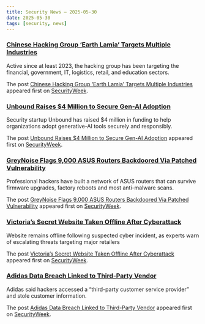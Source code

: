 ```yaml
---
title: Security News – 2025-05-30
date: 2025-05-30
tags: [security, news]
---
```


### [Chinese Hacking Group ‘Earth Lamia’ Targets Multiple Industries](https://www.securityweek.com/chinese-hacking-group-earth-lamia-targets-multiple-industries/)

<p>Active since at least 2023, the hacking group has been targeting the financial, government, IT, logistics, retail, and education sectors.</p>
<p>The post <a href="https://www.securityweek.com/chinese-hacking-group-earth-lamia-targets-multiple-industries/">Chinese Hacking Group &#8216;Earth Lamia&#8217; Targets Multiple Industries</a> appeared first on <a href="https://www.securityweek.com">SecurityWeek</a>.</p>

### [Unbound Raises $4 Million to Secure Gen-AI Adoption](https://www.securityweek.com/unbound-raises-4-million-to-secure-gen-ai-adoption/)

<p>Security startup Unbound has raised $4 million in funding to help organizations adopt generative-AI tools securely and responsibly.</p>
<p>The post <a href="https://www.securityweek.com/unbound-raises-4-million-to-secure-gen-ai-adoption/">Unbound Raises $4 Million to Secure Gen-AI Adoption</a> appeared first on <a href="https://www.securityweek.com">SecurityWeek</a>.</p>

### [GreyNoise Flags 9,000 ASUS Routers Backdoored Via Patched Vulnerability](https://www.securityweek.com/greynoise-flags-9000-asus-routers-backdoored-via-patched-vulnerability/)

<p>Professional hackers have built a network of ASUS routers that can survive firmware upgrades, factory reboots and most anti-malware scans.</p>
<p>The post <a href="https://www.securityweek.com/greynoise-flags-9000-asus-routers-backdoored-via-patched-vulnerability/">GreyNoise Flags 9,000 ASUS Routers Backdoored Via Patched Vulnerability</a> appeared first on <a href="https://www.securityweek.com">SecurityWeek</a>.</p>

### [Victoria’s Secret Website Taken Offline After Cyberattack](https://www.securityweek.com/victorias-secret-website-taken-offline-after-cyberattack/)

<p>Website remains offline following suspected cyber incident, as experts warn of escalating threats targeting major retailers</p>
<p>The post <a href="https://www.securityweek.com/victorias-secret-website-taken-offline-after-cyberattack/">Victoria’s Secret Website Taken Offline After Cyberattack</a> appeared first on <a href="https://www.securityweek.com">SecurityWeek</a>.</p>

### [Adidas Data Breach Linked to Third-Party Vendor](https://www.securityweek.com/adidas-data-breach-linked-to-third-party-vendor/)

<p>Adidas said hackers accessed a “third-party customer service provider” and stole  customer information.</p>
<p>The post <a href="https://www.securityweek.com/adidas-data-breach-linked-to-third-party-vendor/">Adidas Data Breach Linked to Third-Party Vendor</a> appeared first on <a href="https://www.securityweek.com">SecurityWeek</a>.</p>

